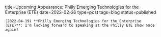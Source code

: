 
title=Upcoming Appearance: Philly Emerging Technologies for the Enterprise (ETE)
date=2022-02-26
type=post
tags=blog
status=published
~~~~~~
(2022-04-19) **Philly Emerging Technologies for the Enterprise (ETE)**: I'm looking forward to speaking at the Philly ETE show once again! 
            